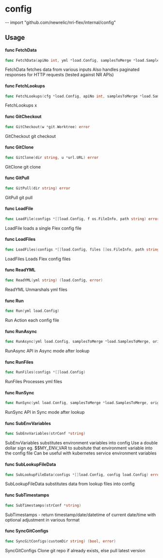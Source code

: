 # config
--
    import "github.com/newrelic/nri-flex/internal/config"


## Usage

#### func  FetchData

```go
func FetchData(apiNo int, yml *load.Config, samplesToMerge *load.SamplesToMerge) []interface{}
```
FetchData fetches data from various inputs Also handles paginated responses for
HTTP requests (tested against NR APIs)

#### func  FetchLookups

```go
func FetchLookups(cfg *load.Config, apiNo int, samplesToMerge *load.SamplesToMerge) bool
```
FetchLookups x

#### func  GitCheckout

```go
func GitCheckout(w *git.Worktree) error
```
GitCheckout git checkout

#### func  GitClone

```go
func GitClone(dir string, u *url.URL) error
```
GitClone git clone

#### func  GitPull

```go
func GitPull(dir string) error
```
GitPull git pull

#### func  LoadFile

```go
func LoadFile(configs *[]load.Config, f os.FileInfo, path string) error
```
LoadFile loads a single Flex config file

#### func  LoadFiles

```go
func LoadFiles(configs *[]load.Config, files []os.FileInfo, path string)
```
LoadFiles Loads Flex config files

#### func  ReadYML

```go
func ReadYML(yml string) (load.Config, error)
```
ReadYML Unmarshals yml files

#### func  Run

```go
func Run(yml load.Config)
```
Run Action each config file

#### func  RunAsync

```go
func RunAsync(yml load.Config, samplesToMerge *load.SamplesToMerge, originalAPINo int)
```
RunAsync API in Async mode after lookup

#### func  RunFiles

```go
func RunFiles(configs *[]load.Config)
```
RunFiles Processes yml files

#### func  RunSync

```go
func RunSync(yml load.Config, samplesToMerge *load.SamplesToMerge, originalAPINo int)
```
RunSync API in Sync mode after lookup

#### func  SubEnvVariables

```go
func SubEnvVariables(strConf *string)
```
SubEnvVariables substitutes environment variables into config Use a double
dollar sign eg. $$MY_ENV_VAR to subsitute that environment variable into the
config file Can be useful with kubernetes service environment variables

#### func  SubLookupFileData

```go
func SubLookupFileData(configs *[]load.Config, config load.Config) error
```
SubLookupFileData substitutes data from lookup files into config

#### func  SubTimestamps

```go
func SubTimestamps(strConf *string)
```
SubTimestamps - return timestamp/date/datetime of current date/time with
optional adjustment in various format

#### func  SyncGitConfigs

```go
func SyncGitConfigs(customDir string) (bool, error)
```
SyncGitConfigs Clone git repo if already exists, else pull latest version
